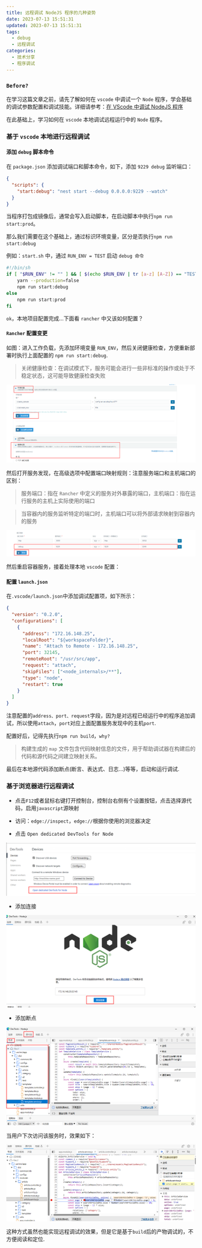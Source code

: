 ```yaml
---
title: 远程调试 NodeJS 程序的几种姿势
date: 2023-07-13 15:51:31
updated: 2023-07-13 15:51:31
tags:
  - debug
  - 远程调试
categories:
  - 技术分享
  - 程序调试
---
```


### `Before?`

在学习这篇文章之前，请先了解如何在 `vscode` 中调试一个 `Node` 程序，学会基础的调试参数配置和调试技能。详细请参考：[在 VScode 中调试 NodeJS 程序](/share/vscode-debug)

在此基础上，学习如何在 `vscode` 本地调试远程运行中的 `Node` 程序。

<!-- more -->

### 基于 `vscode` 本地进行远程调试

#### 添加 `debug` 脚本命令

在 `package.json` 添加调试端口和脚本命令，如下，添加 `9229 debug` 监听端口：

```json
{
  "scripts": {
    "start:debug": "nest start --debug 0.0.0.0:9229 --watch"
  }
}
```

当程序打包成镜像后，通常会写入启动脚本，在启动脚本中执行`npm run start:prod`。

那么我们需要在这个基础上，通过标识环境变量，区分是否执行`npm run start:debug`

例如：`start.sh` 中，通过 `RUN_ENV = TEST` 启动 `debug 命令`

```sh
#!/bin/sh
if [ "$RUN_ENV" != "" ] && [ $(echo $RUN_ENV | tr [a-z] [A-Z]) == "TEST" ];then
    yarn --production=false
    npm run start:debug
else
    npm run start:prod
fi
```

`ok`，本地项目配置完成...下面看 `rancher` 中又该如何配置？

#### `Rancher` 配置变更

如图：进入工作负载，先添加环境变量 `RUN_ENV`，然后关闭健康检查，方便重新部署时执行上面配置的 `npm run start:debug`.

> 关闭健康检查：在调试模式下，服务可能会进行一些非标准的操作或处于不稳定状态，这可能导致健康检查失败

[![node-remote-debug-p1](/images/share/node-remote-debug/p1.png)](/images/share/node-remote-debug/p1.png)

然后打开服务发现，在高级选项中配置端口映射规则：注意服务端口和主机端口的区别：

> 服务端口：指在 `Rancher` 中定义的服务对外暴露的端口，主机端口：指在运行服务的主机上实际使用的端口

> 当容器内的服务监听特定的端口时，主机端口可以将外部请求映射到容器内的服务

[![node-remote-debug-p2](/images/share/node-remote-debug/p2.png)](/images/share/node-remote-debug/p2.png)

然后重启容器服务，接着处理本地 `vscode` 配置：

#### 配置 `launch.json`

在`.vscode/launch.json`中添加调试配置项，如下所示：

```json
{
  "version": "0.2.0",
  "configurations": [
    {
      "address": "172.16.148.25",
      "localRoot": "${workspaceFolder}",
      "name": "Attach to Remote - 172.16.148.25",
      "port": 32145,
      "remoteRoot": "/usr/src/app",
      "request": "attach",
      "skipFiles": ["<node_internals>/**"],
      "type": "node",
      "restart": true
    }
  ]
}
```

注意配置的`address、port、request`字段，因为是对远程已经运行中的程序追加调试，所以使用`attach`，`port`对应上面配置服务发现中的主机`port`.

配置好后，记得先执行`npm run build`，`why?`

> 构建生成的 `map` 文件包含代码映射信息的文件，用于帮助调试器在构建后的代码和源代码之间建立映射关系。

最后在本地源代码添加断点(断言、表达式、日志...)等等，启动和运行调试.

### 基于浏览器进行远程调试

- 点击`F12`或者鼠标右键打开控制台，控制台右侧有个设置按钮，点击选择源代码，启用`javascript`源映射

- 访问：`edge://inspect`，`edge://`根据你使用的浏览器决定

- 点击 `Open dedicated DevTools for Node`

[![node-remote-debug-p3](/images/share/node-remote-debug/p3.png)](/images/share/node-remote-debug/p3.png)

- 添加连接

[![node-remote-debug-p4](/images/share/node-remote-debug/p4.png)](/images/share/node-remote-debug/p4.png)

- 添加断点

[![node-remote-debug-p5](/images/share/node-remote-debug/p5.png)](/images/share/node-remote-debug/p5.png)

当用户下次访问该服务时，效果如下：

[![node-remote-debug-p6](/images/share/node-remote-debug/p6.png)](/images/share/node-remote-debug/p6.png)

这种方式虽然也能实现远程调试的效果，但是它是基于`build`后的产物调试的，不方便阅读和定位.
